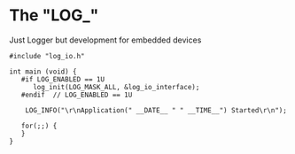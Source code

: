 # The "LOG_"
Just Logger but development for embedded devices 

```
#include "log_io.h"

int main (void) {
   #if LOG_ENABLED == 1U
      log_init(LOG_MASK_ALL, &log_io_interface);
   #endif  // LOG_ENABLED == 1U
   
    LOG_INFO("\r\nApplication(" __DATE__ " " __TIME__") Started\r\n");
   
   for(;;) {
   }
}
```